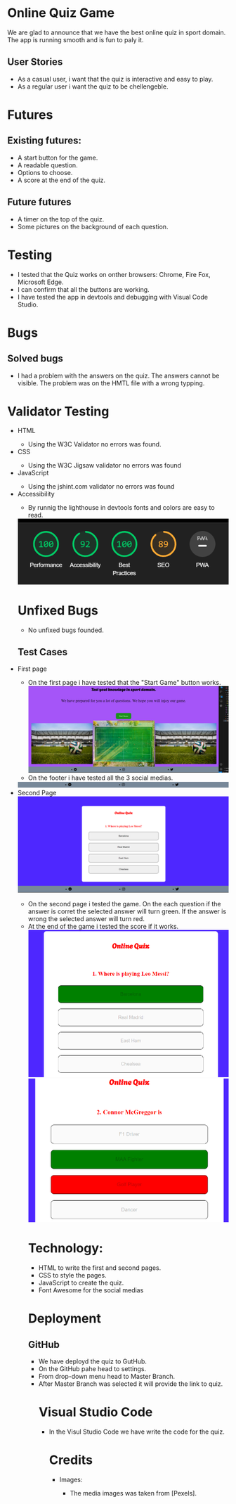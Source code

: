 # Online Quiz Game

We are glad to announce that we have the best online quiz in sport domain. The app is running smooth and is fun to paly it.

## User Stories


- As a casual user, i want that the quiz is interactive and easy to play.
- As a regular user i want the quiz to be chellengeble.

# Futures

## Existing futures:


- A start button for the game.
- A readable question.
- Options to choose.
- A score at the end of the quiz.

## Future futures

- A timer on the top of the quiz.
- Some pictures on the background of each question. 

# Testing

<ul>
<li>I tested that the Quiz works on onther browsers: Chrome, Fire Fox, Microsoft Edge.</li>
<li>I can confirm that all the buttons are working.</li>
<li>I have tested the app in devtools and debugging with Visual Code Studio.</li>
</ul>

# Bugs

## Solved bugs

 - I had a problem with the answers on the quiz. The answers cannot be visible. The problem was on the HMTL file with a wrong typping.


 # Validator Testing

 <ul>
 <li>HTML </li>
   <ul><li>Using the W3C Validator no errors was found.</li></ul>
 <li>CSS</li>
    <ul><li>Using the W3C Jigsaw validator no errors was found</li></ul>
 <li>JavaScript</li>
    <ul><li>Using the jshint.com validator no errors was found </li></ul>
 <li>Accessibility</li>
    <ul><li>By runnig the lighthouse in devtools fonts and colors are easy to read.     
 </ul>
 <img src="readmedox/Lighthouse.png">

 # Unfixed Bugs
  - No unfixed bugs founded.

  ## Test Cases

  <li>First page</li>
   <ul><li>On the first page i have tested that the "Start Game" button works.</li>
   <img src="readmedox/first.png">
       <li>On the footer i have tested all the 3 social medias.</li></ul>
       <img src="readmedox/socialmedias.png">
   <li>Second Page</li>
   <img src="readmedox/second.png">
      <ul>  <li> On the second page i tested the game.
      On the each question if the answer is corret the selected answer will turn green.
      If the answer is wrong the selected answer will turn red.</li>
      <li>At the end of the game i tested the score if it works.</li>
      <img src="readmedox/correct.png">
      <img src="readmedox/incorrect.png">
            



  # Technology:
   - HTML to write the first and second pages.
   - CSS to style the pages.
   - JavaScript to create the quiz.
   - Font Awesome for the social medias

   # Deployment

   ## GitHub

   <ul><li>We have deployd the quiz to GutHub.</li>
   <li>On the GitHub pahe head to settings.</li>
   <li>From drop-down menu head to Master Branch.</li>
   <li>After Master Branch was selected it will provide the link to quiz.

   # Visual Studio Code

   <ul><li>In the Visul Studio Code we have write the code for the quiz.</li>

  
   # Credits 

<ul>
<li>Images:</li>
<ul><li>The media images was taken from [Pexels]<https://www.pexels.com/>.
 
